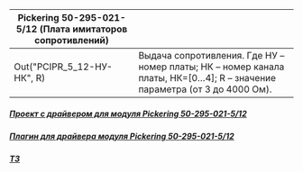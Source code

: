 | Pickering 50-295-021-5/12 (Плата имитаторов сопротивлений) |                                                                                                                          |
|------------------------------------------------------------|--------------------------------------------------------------------------------------------------------------------------|
| Out("PCIPR_5_12-НУ-НК", R)                                 | Выдача сопротивления. Где НУ – номер платы; НК – номер канала платы, НК=[0…4]; R – значение параметра (от 3 до 4000 Ом). |

##### [Проект с драйвером для модуля Pickering 50-295-021-5/12](https://github.com/lettt3t/MII_Lab_1/tree/main/50-295-021-512_driver "Проект с драйвером для модуля Pickering 50-295-021-5/12 используемый в ПДК Фрегат")
##### [Плагин для драйвера модуля Pickering 50-295-021-5/12 ](https://github.com/lettt3t/MII_Lab_1/tree/main/50-295-021-512_plugin "Плагин для драйвера модуля Pickering 50-295-021-5/12 ")
##### [ТЗ](https://github.com/lettt3t/MII_Lab_1/blob/main/%D0%A2%D0%97/%D0%A2%D0%97%20%D0%BD%D0%B0%20%D1%80%D0%B0%D0%B7%D1%80%D0%B0%D0%B1%D0%BE%D1%82%D0%BA%D1%83%20%D0%9F%D0%9E%20%D0%B4%D0%BB%D1%8F%2050-295-021-5_12.pdf "ТЗ")